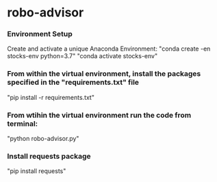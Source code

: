 # robo-advisor

### Environment Setup
Create and activate a unique Anaconda Environment:
"conda create -en stocks-env python=3.7"
"conda activate stocks-env" 


### From within the virtual environment, install the packages specified in the "requirements.txt" file
"pip install -r requirements.txt"

### From wtihin the virtual environment run the code from terminal:
"python robo-advisor.py"

### Install requests package
"pip install requests"

